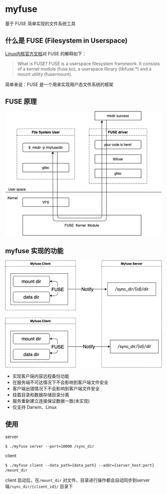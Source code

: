 # myfuse

基于 FUSE 简单实现的文件系统工具

## 什么是 FUSE (Filesystem in Userspace)

[Linux内核官方文档](https://www.kernel.org/doc/html/latest/filesystems/fuse.html)对 FUSE 的解释如下：
> What is FUSE? FUSE is a userspace filesystem framework. It consists of a kernel module (fuse.ko), a userspace library (libfuse.*) and a mount utility (fusermount).

简单来说：FUSE 是一个用来实现用户态文件系统的框架

## FUSE 原理

![fuse](doc/fuse.png)

## myfuse 实现的功能

![myfuse](doc/myfuse.png)

* 实现客户端内容远程备份功能
* 在服务端不可达情况下不会影响到客户端文件安全
* 客户端出错情况下不会影响到客户端文件安全
* 挂载目录和数据存储目录分离
* 服务重新建立连接保证数据一致(未实现)
* 仅支持 Darwin、Linux

## 使用

server
```shell
$ ./myfuse server --port=10000 /sync_dir
```

client
```shell
$ ./myfuse client --data_path={data_path} --addr={server_host:port} /mount_dir 
```
client 启动后，在`/mount_dir` 对文件、目录进行操作都会自动同步到server端`/sync_dir/{client_id}/` 目录下

